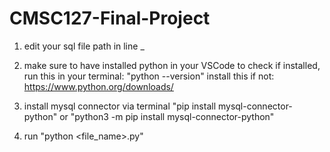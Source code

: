 # CMSC127-Final-Project

1. edit your sql file path in line _

2. make sure to have installed python in your VSCode 
    to check if installed, run this in your terminal: 
        "python --version" 
        install this if not: https://www.python.org/downloads/

3. install mysql connector via terminal
    "pip install mysql-connector-python" or
    "python3 -m pip install mysql-connector-python"

4. run "python <file_name>.py"